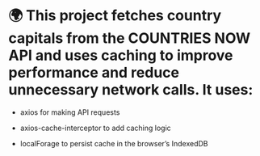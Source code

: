 # 🌍 This project fetches country capitals from the COUNTRIES NOW API and uses caching to improve performance and reduce unnecessary network calls. It uses:

- axios for making API requests

- axios-cache-interceptor to add caching logic

- localForage to persist cache in the browser’s IndexedDB

